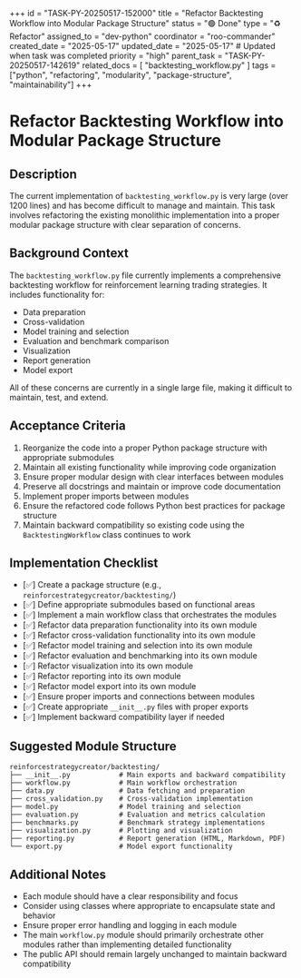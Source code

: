 +++
id = "TASK-PY-20250517-152000"
title = "Refactor Backtesting Workflow into Modular Package Structure"
status = "🟢 Done"
type = "♻️ Refactor"
assigned_to = "dev-python"
coordinator = "roo-commander"
created_date = "2025-05-17"
updated_date = "2025-05-17"  # Updated when task was completed
priority = "high"
parent_task = "TASK-PY-20250517-142619"
related_docs = [
    "backtesting_workflow.py"
]
tags = ["python", "refactoring", "modularity", "package-structure", "maintainability"]
+++

# Refactor Backtesting Workflow into Modular Package Structure

## Description

The current implementation of `backtesting_workflow.py` is very large (over 1200 lines) and has become difficult to manage and maintain. This task involves refactoring the existing monolithic implementation into a proper modular package structure with clear separation of concerns.

## Background Context

The `backtesting_workflow.py` file currently implements a comprehensive backtesting workflow for reinforcement learning trading strategies. It includes functionality for:
- Data preparation
- Cross-validation
- Model training and selection
- Evaluation and benchmark comparison
- Visualization
- Report generation
- Model export

All of these concerns are currently in a single large file, making it difficult to maintain, test, and extend.

## Acceptance Criteria

1. Reorganize the code into a proper Python package structure with appropriate submodules
2. Maintain all existing functionality while improving code organization
3. Ensure proper modular design with clear interfaces between modules
4. Preserve all docstrings and maintain or improve code documentation
5. Implement proper imports between modules
6. Ensure the refactored code follows Python best practices for package structure
7. Maintain backward compatibility so existing code using the `BacktestingWorkflow` class continues to work

## Implementation Checklist

- [✅] Create a package structure (e.g., `reinforcestrategycreator/backtesting/`)
- [✅] Define appropriate submodules based on functional areas
- [✅] Implement a main workflow class that orchestrates the modules
- [✅] Refactor data preparation functionality into its own module
- [✅] Refactor cross-validation functionality into its own module
- [✅] Refactor model training and selection into its own module
- [✅] Refactor evaluation and benchmarking into its own module
- [✅] Refactor visualization into its own module
- [✅] Refactor reporting into its own module
- [✅] Refactor model export into its own module
- [✅] Ensure proper imports and connections between modules
- [✅] Create appropriate `__init__.py` files with proper exports
- [✅] Implement backward compatibility layer if needed

## Suggested Module Structure

```
reinforcestrategycreator/backtesting/
├── __init__.py            # Main exports and backward compatibility
├── workflow.py            # Main workflow orchestration
├── data.py                # Data fetching and preparation
├── cross_validation.py    # Cross-validation implementation
├── model.py               # Model training and selection
├── evaluation.py          # Evaluation and metrics calculation
├── benchmarks.py          # Benchmark strategy implementations
├── visualization.py       # Plotting and visualization
├── reporting.py           # Report generation (HTML, Markdown, PDF)
└── export.py              # Model export functionality
```

## Additional Notes

- Each module should have a clear responsibility and focus
- Consider using classes where appropriate to encapsulate state and behavior
- Ensure proper error handling and logging in each module
- The main `workflow.py` module should primarily orchestrate other modules rather than implementing detailed functionality
- The public API should remain largely unchanged to maintain backward compatibility